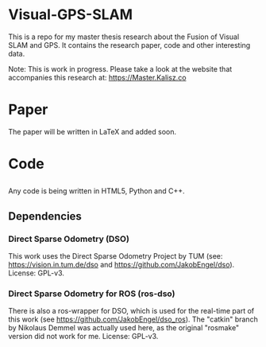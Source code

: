# Visual-GPS-SLAM
This is a repo for my master thesis research about the Fusion of Visual SLAM and GPS. It contains the research paper, code and other interesting data.

Note: This is work in progress. Please take a look at the website that accompanies this research at:
https://Master.Kalisz.co

# Paper
The paper will be written in LaTeX and added soon.

# Code
##

Any code is being written in HTML5, Python and C++.

## Dependencies
### Direct Sparse Odometry (DSO)
This work uses the Direct Sparse Odometry Project by TUM (see: https://vision.in.tum.de/dso and https://github.com/JakobEngel/dso). License: GPL-v3.

### Direct Sparse Odometry for ROS (ros-dso)
There is also a ros-wrapper for DSO, which is used for the real-time part of this work (see https://github.com/JakobEngel/dso_ros). The "catkin" branch by Nikolaus Demmel was actually used here, as the original "rosmake" version did not work for me. License: GPL-v3.
